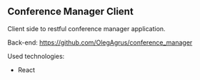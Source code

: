 ## Conference Manager Client

Client side to restful conference manager application.

Back-end: https://github.com/OlegAgrus/conference_manager

Used technologies:
 - React
